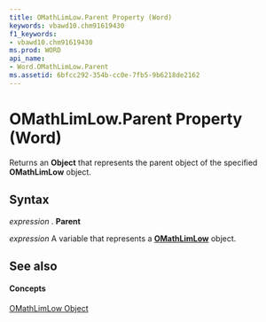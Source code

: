 ```yaml
---
title: OMathLimLow.Parent Property (Word)
keywords: vbawd10.chm91619430
f1_keywords:
- vbawd10.chm91619430
ms.prod: WORD
api_name:
- Word.OMathLimLow.Parent
ms.assetid: 6bfcc292-354b-cc0e-7fb5-9b6218de2162
---
```



# OMathLimLow.Parent Property (Word)

Returns an  **Object** that represents the parent object of the specified **OMathLimLow** object.


## Syntax

 _expression_ . **Parent**

 _expression_ A variable that represents a **[OMathLimLow](omathlimlow-object-word.md)** object.


## See also


#### Concepts


[OMathLimLow Object](omathlimlow-object-word.md)

